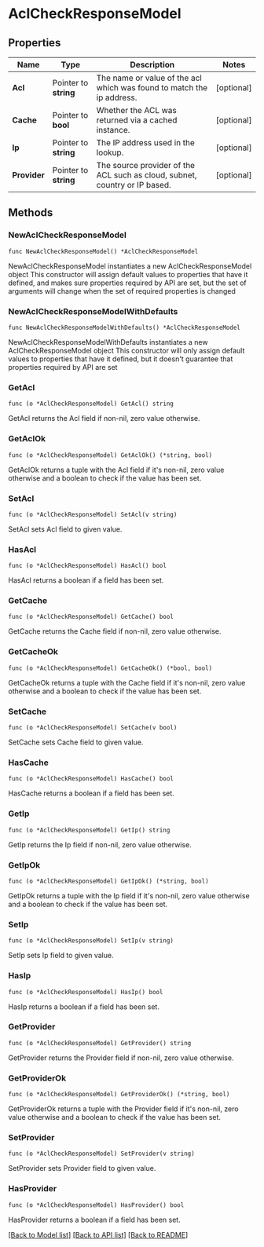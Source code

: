 # AclCheckResponseModel

## Properties

Name | Type | Description | Notes
------------ | ------------- | ------------- | -------------
**Acl** | Pointer to **string** | The name or value of the acl which was found to match the ip address. | [optional] 
**Cache** | Pointer to **bool** | Whether the ACL was returned via a cached instance. | [optional] 
**Ip** | Pointer to **string** | The IP address used in the lookup. | [optional] 
**Provider** | Pointer to **string** | The source provider of the ACL such as cloud, subnet, country or IP based. | [optional] 

## Methods

### NewAclCheckResponseModel

`func NewAclCheckResponseModel() *AclCheckResponseModel`

NewAclCheckResponseModel instantiates a new AclCheckResponseModel object
This constructor will assign default values to properties that have it defined,
and makes sure properties required by API are set, but the set of arguments
will change when the set of required properties is changed

### NewAclCheckResponseModelWithDefaults

`func NewAclCheckResponseModelWithDefaults() *AclCheckResponseModel`

NewAclCheckResponseModelWithDefaults instantiates a new AclCheckResponseModel object
This constructor will only assign default values to properties that have it defined,
but it doesn't guarantee that properties required by API are set

### GetAcl

`func (o *AclCheckResponseModel) GetAcl() string`

GetAcl returns the Acl field if non-nil, zero value otherwise.

### GetAclOk

`func (o *AclCheckResponseModel) GetAclOk() (*string, bool)`

GetAclOk returns a tuple with the Acl field if it's non-nil, zero value otherwise
and a boolean to check if the value has been set.

### SetAcl

`func (o *AclCheckResponseModel) SetAcl(v string)`

SetAcl sets Acl field to given value.

### HasAcl

`func (o *AclCheckResponseModel) HasAcl() bool`

HasAcl returns a boolean if a field has been set.

### GetCache

`func (o *AclCheckResponseModel) GetCache() bool`

GetCache returns the Cache field if non-nil, zero value otherwise.

### GetCacheOk

`func (o *AclCheckResponseModel) GetCacheOk() (*bool, bool)`

GetCacheOk returns a tuple with the Cache field if it's non-nil, zero value otherwise
and a boolean to check if the value has been set.

### SetCache

`func (o *AclCheckResponseModel) SetCache(v bool)`

SetCache sets Cache field to given value.

### HasCache

`func (o *AclCheckResponseModel) HasCache() bool`

HasCache returns a boolean if a field has been set.

### GetIp

`func (o *AclCheckResponseModel) GetIp() string`

GetIp returns the Ip field if non-nil, zero value otherwise.

### GetIpOk

`func (o *AclCheckResponseModel) GetIpOk() (*string, bool)`

GetIpOk returns a tuple with the Ip field if it's non-nil, zero value otherwise
and a boolean to check if the value has been set.

### SetIp

`func (o *AclCheckResponseModel) SetIp(v string)`

SetIp sets Ip field to given value.

### HasIp

`func (o *AclCheckResponseModel) HasIp() bool`

HasIp returns a boolean if a field has been set.

### GetProvider

`func (o *AclCheckResponseModel) GetProvider() string`

GetProvider returns the Provider field if non-nil, zero value otherwise.

### GetProviderOk

`func (o *AclCheckResponseModel) GetProviderOk() (*string, bool)`

GetProviderOk returns a tuple with the Provider field if it's non-nil, zero value otherwise
and a boolean to check if the value has been set.

### SetProvider

`func (o *AclCheckResponseModel) SetProvider(v string)`

SetProvider sets Provider field to given value.

### HasProvider

`func (o *AclCheckResponseModel) HasProvider() bool`

HasProvider returns a boolean if a field has been set.


[[Back to Model list]](../README.md#documentation-for-models) [[Back to API list]](../README.md#documentation-for-api-endpoints) [[Back to README]](../README.md)


